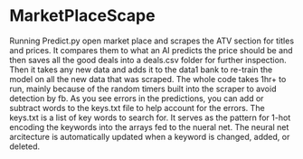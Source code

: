 # MarketPlaceScape
Running Predict.py open market place and scrapes the ATV section for titles and prices.  It compares them to what an AI predicts the price should be and then saves all the good deals into a deals.csv folder for further inspection.  Then it takes any new data and adds it to the data1 bank to re-train the model on all the new data that was scraped.  The whole code takes 1hr+ to run, mainly because of the random timers built into the scraper to avoid detection by fb.  As you see errors in the predictions, you can add or subtract words to the keys.txt file to help account for the errors.  The keys.txt is a list of key words to search for.  It serves as the pattern for 1-hot encoding the keywords into the arrays fed to the nueral net.  The neural net arcitecture is automatically updated when a keyword is changed, added, or deleted.   
